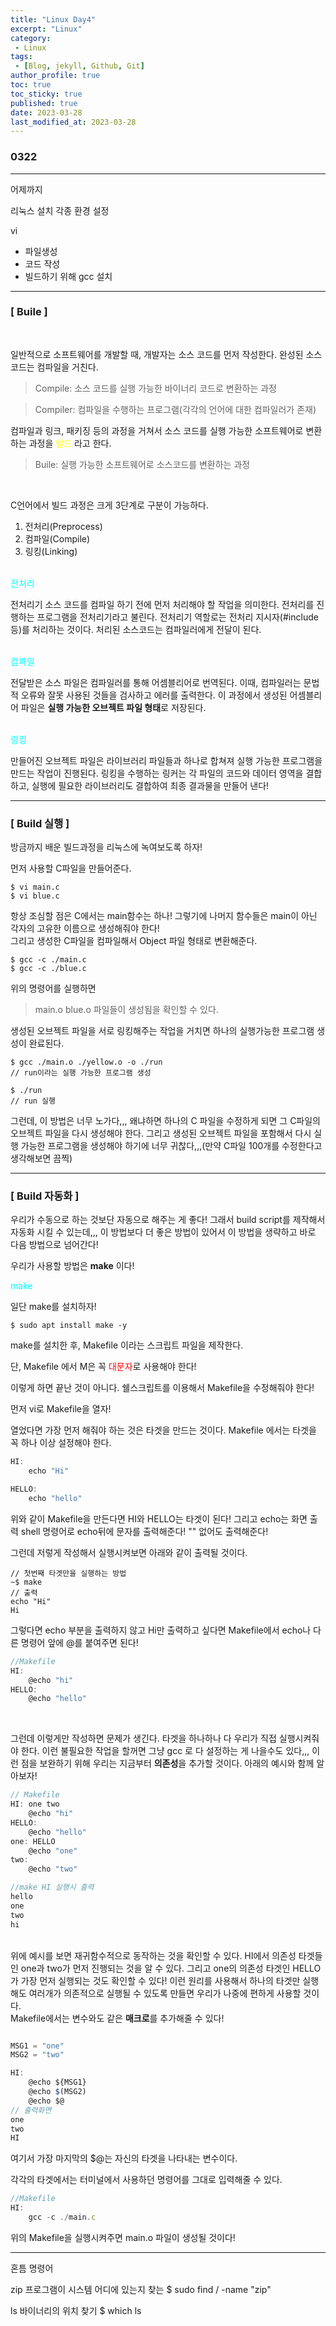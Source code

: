 ```yaml
---
title: "Linux Day4"
excerpt: "Linux"
category: 
 - Linux
tags:
 - [Blog, jekyll, Github, Git]
author_profile: true
toc: true
toc_sticky: true
published: true
date: 2023-03-28
last_modified_at: 2023-03-28
---
```


### 0322

---

어제까지

리눅스 설치
각종 환경 설정

vi

- 파일생성
- 코드 작성
- 빌드하기 위해 gcc 설치

---

### [ Buile ]
<br>

일반적으로 소프트웨어를 개발할 때, 개발자는 소스 코드를 먼저 작성한다. 완성된 소스코드는 컴파일을 거친다.

> Compile: 소스 코드를 실행 가능한 바이너리 코드로 변환하는 과정

> Compiler: 컴파일을 수행하는 프로그램(각각의 언어에 대한 컴파일러가 존재)

컴파일과 링크, 패키징 등의 과정을 거쳐서 소스 코드를 실행 가능한 소프트웨어로 변환하는 과정을 <span style="color:yellow;"> 빌드 </span> 라고 한다.

> Buile: 실행 가능한 소프트웨어로 소스코드를 변환하는 과정

<br>

C언어에서 빌드 과정은 크게 3단계로 구분이 가능하다.
1. 전처리(Preprocess)
2. 컴파일(Compile)
3. 링킹(Linking)

<br>
<span style="color:aqua">전처리 </span>

전처리기 소스 코드를 컴파일 하기 전에 먼저 처리해야 할 작업을 의미한다. 전처리를 진행하는 프로그램을 전처리기라고 불린다.
전처리기 역할로는 전처리 지시자(#include 등)를 처리하는 것이다.
처리된 소스코드는 컴파일러에게 전달이 된다.

<br>
<span style="color:aqua">컴파일 </span>

전달받은 소스 파일은 컴파일러를 통해 어셈블리어로 번역된다. 이때, 컴파일러는 문법적 오류와 잘못 사용된 것들을 검사하고 에러를 출력한다. 
이 과정에서 생성된 어셈블리어 파일은 <strong>실행 가능한 오브젝트 파일 형태</strong>로 저장된다.

<br>
<span style="color:aqua">링킹 </span>

만들어진 오브젝트 파일은 라이브러리 파일들과 하나로 합쳐져 실행 가능한 프로그램을 만드는 작업이 진행된다. 링킹을 수행하는 링커는 각 파일의 코드와 데이터 영역을 결합하고, 실행에 필요한 라이브러리도 결합하여 최종 결과물을 만들어 낸다!

---

### [ Build 실행 ]

방금까지 배운 빌드과정을 리눅스에 녹여보도록 하자!

먼저 사용할 C파일을 만들어준다.
```
$ vi main.c
$ vi blue.c
```
항상 조심할 점은 C에서는 main함수는 하나!
그렇기에 나머지 함수들은 main이 아닌 각자의 고유한 이름으로 생성해줘야 한다!
<br>
그리고 생성한 C파일을 컴파일해서 Object 파일 형태로 변환해준다.

```
$ gcc -c ./main.c
$ gcc -c ./blue.c
```

위의 명령어를 실행하면
> main.o
> blue.o
파일들이 생성됨을 확인할 수 있다.

생성된 오브젝트 파일을 서로 링킹해주는 작업을 거치면 하나의 실행가능한 프로그램 생성이 완료된다.

```
$ gcc ./main.o ./yellow.o -o ./run
// run이라는 실행 가능한 프로그램 생성

$ ./run 
// run 실행
```

그런데, 이 방법은 너무 노가다,,,
왜냐하면 하나의 C 파일을 수정하게 되면 그 C파일의 오브젝트 파일을 다시 생성해야 한다.
그리고 생성된 오브젝트 파일을 포함해서 다시 실행 가능한 프로그램을 생성해야 하기에 너무 귀찮다,,,(만약 C파일 100개를 수정한다고 생각해보면 끔찍)

---

### [ Build 자동화 ]

우리가 수동으로 하는 것보단 자동으로 해주는 게 좋다!
그래서 build script를 제작해서 자동화 시킬 수 있는데,,,
이 방법보다 더 좋은 방법이 있어서 이 방법을 생략하고 바로 다음 방법으로 넘어간다!

우리가 사용할 방법은 <strong>make</strong> 이다!
<br>

<span style="color:aqua"> make </span>

일단 make를 설치하자!

```
$ sudo apt install make -y
```

make를 설치한 후, Makefile 이라는 스크립트 파일을 제작한다.

단, Makefile 에서 M은 꼭 <span style="color:red">대문자</span>로 사용해야 한다!

이렇게 하면 끝난 것이 아니다. 쉘스크립트를 이용해서 Makefile을 수정해줘야 한다!

먼저 vi로 Makefile을 열자!

열었다면 가장 먼저 해줘야 하는 것은 타겟을 만드는 것이다.
Makefile 에서는 타겟을 꼭 하나 이상 설정해야 한다. 

```js
HI:
    echo "Hi"

HELLO: 
    echo "hello"
```
위와 같이 Makefile을 만든다면
HI와 HELLO는 타겟이 된다!
그리고 echo는 화면 출력 shell 명령어로 echo뒤에 문자를 출력해준다! "" 없어도 출력해준다!

그런데 저렇게 작성해서 실행시켜보면 아래와 같이 출력될 것이다.
```
// 첫번째 타겟만을 실행하는 방법
~$ make
// 출력
echo "Hi"
Hi
```

그렇다면 echo 부분을 출력하지 않고 Hi만 출력하고 싶다면 Makefile에서 echo나 다른 명령어 앞에 @를 붙여주면 된다!

```js
//Makefile
HI:
    @echo "hi"
HELLO:
    @echo "hello"
```

<br>

그런데 이렇게만 작성하면 문제가 생긴다.
타겟을 하나하나 다 우리가 직접 실행시켜줘야 한다. 이런 불필요한 작업을 할꺼면 그냥 gcc 로 다 설정하는 게 나을수도 있다,,,
이런 점을 보완하기 위해 우리는 지금부터 <strong>의존성</strong>을 추가할 것이다.
아래의 예시와 함께 알아보자!

```js
// Makefile
HI: one two
    @echo "hi"
HELLO: 
    @echo "hello"
one: HELLO
    @echo "one"
two:
    @echo "two"

//make HI 실행시 출력
hello
one
two
hi
```
<br>
위에 예시를 보면 재귀함수적으로 동작하는 것을 확인할 수 있다. 
HI에서 의존성 타겟들인 one과 two가 먼저 진행되는 것을 알 수 있다. 그리고 one의 의존성 타겟인 HELLO가 가장 먼저 실행되는 것도 확인할 수 있다!
이런 원리를 사용해서 하나의 타겟만 실행해도 여러개가 의존적으로 실행될 수 있도록 만들면 우리가 나중에 편하게 사용할 것이다.

<br>
Makefile에서는 변수와도 같은 <strong>매크로</strong>를 추가해줄 수 있다!

```js

MSG1 = "one"
MSG2 = "two"

HI: 
    @echo ${MSG1}
    @echo $(MSG2)
    @echo $@
// 출력화면
one
two
HI
```
여기서 가장 마지막의 $@는 자신의 타겟을 나타내는 변수이다.

각각의 타겟에서는 터미널에서 사용하던 명령어를 그대로 입력해줄 수 있다.

```js
//Makefile
HI:
    gcc -c ./main.c
```
위의 Makefile을 실행시켜주면 main.o 파일이 생성될 것이다!

---
혼틈 명령어


zip 프로그램이 시스템 어디에 있는지 찾는
$ sudo find / -name "zip"


ls 바이너리의 위치 찾기
$ which ls

